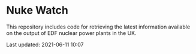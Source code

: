 # Nuke Watch

This repository includes code for retrieving the latest information available on the output of EDF nuclear power plants in the UK.

Last updated: 2021-06-11 10:07